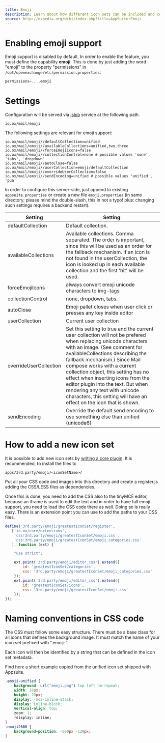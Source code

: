 ```yaml
---
title: Emoji
description: Learn about how different icon sets can be included and configured.
source: http://oxpedia.org/wiki/index.php?title=AppSuite:Emoji
---
```


# Enabling emoji support

Emoji support is disabled by default. In order to enable the feature, you must define the capability **emoji**.
This is done by just adding the word "emoji" to the property "permissions" in `/opt/openexchange/etc/permission.properties`:

```javascript
permissions=...,emoji
```

# Settings

Configuration will be served via [jslob](TODO) service at the following path.

```
io.ox/mail/emoji
```

The following settings are relevant for emoji support:

```
io.ox/mail/emoji//defaultCollection=unified
io.ox/mail/emoji//availableCollections=unified,two,three
io.ox/mail/emoji//forceEmojiIcons=false
io.ox/mail/emoji//collectionControl=none # possible values 'none', 'tabs', 'dropdown'
io.ox/mail/emoji//autoClose=false
io.ox/mail/emoji//userCollection=emoji/defaultCollection
io.ox/mail/emoji//overrideUserCollection=false
io.ox/mail/emoji//sendEncoding=unified # possible values 'unified', 'pua'
```

In order to configure this server-side, just append to existing `appsuite.properties` or create a new file `emoji.properties` (in same directory; please mind the double-slash, this in not a typo! plus: changing such settings requires a backend restart).

| Setting                | Setting                                                                                                                                                                                                                                                                                                                                                                                                                                                                    |
| ---------------------- | -------------------------------------------------------------------------------------------------------------------------------------------------------------------------------------------------------------------------------------------------------------------------------------------------------------------------------------------------------------------------------------------------------------------------------------------------------------------------- |
| defaultCollection      | Default collection.                                                                                                                                                                                                                                                                                                                                                                                                                                                        |
| availableCollections   | Available collections. Comma separated. The order is important, since this will be used as an order for the fallback mechanism. If an icon is not found in the userCollection, the icon is looked up in each available collection and the first 'hit' will be used.                                                                                                                                                                                                        |
| forceEmojiIcons        | always convert emoji unicode characters to img-tags                                                                                                                                                                                                                                                                                                                                                                                                                        |
| collectionControl      | none, dropdown, tabs.                                                                                                                                                                                                                                                                                                                                                                                                                                                      |
| autoClose              | Emoji pallet closes when user click or presses any key inside editor                                                                                                                                                                                                                                                                                                                                                                                                       |
| userCollection         | Current user collection                                                                                                                                                                                                                                                                                                                                                                                                                                                    |
| overrideUserCollection | Set this setting to true and the current user collection will not be prefered when replacing unicode characters with an image. (See comment for availableCollections describing the fallback mechanism.) Since Mail compose works with a current collection object, this setting has no effect when inserting icons from the editor plugin into the text. But when rendering any text with unicode characters, this setting will have an effect on the icon that is shown. |
| sendEncoding           | Override the default send encoding to use something else than unified (unicode6)                                                                                                                                                                                                                                                                                                                                                                                           |

# How to add a new icon set

It is possible to add new icon sets by [writing a core plugin](http://oxpedia.org/wiki/index.php?title=AppSuite:Writing_a_simple_application). It is recommended, to install the files to

```
apps/3rd.party/emoji/<iconSetName>/
```

Put all your CSS code and images into this directory and create a register.js adding the CSS/LESS files as dependencies.

Once this is done, you need to add the CSS also to the tinyMCE editor, because an iframe is used to edit the text and in order to have full emoji support, you need to load the CSS code there as well. 
Doing so is really easy. 
There is an extension point you can use to add the paths to your CSS files.

```javascript
define('3rd.party/emoji/greatestIconSet/register',
   ['io.ox/core/extensions',
    'css!3rd.party/emoji/greatestIconSet/emoji.css',
    'css!3rd.party/emoji/greatestIconSet/emoji_categories.css'
   ], function (ext) {

    "use strict";

    ext.point('3rd.party/emoji/editor_css').extend({
        id: 'greatestIconSet/categories',
        css: '3rd.party/emoji/greatestIconSet/emoji_categories.css'
    });
    ext.point('3rd.party/emoji/editor_css').extend({
        id: 'greatestIconSet/icons',
        css: '3rd.party/emoji/greatestIconSet/emoji.css'
    });
});
```

# Naming conventions in CSS code

The CSS must follow some easy structure. 
There must be a base class for all icons that defines the background image. 
It must match the name of your icon set prefixed with “.emoji-”.

Each icon will then be identified by a string that can be defined in the icon set metadata.

Find here a short example copied from the unified icon set shipped with Appsuite.

```css
.emoji-unified { 
    background: url("emoji.png") top left no-repeat;
    width: 20px;
    height: 20px;
    display: -moz-inline-stack;
    display: inline-block;
    vertical-align: top;
    zoom: 1;
    *display: inline;
}
.emoji2600 { 
    background-position: -500px -120px;
}
```
